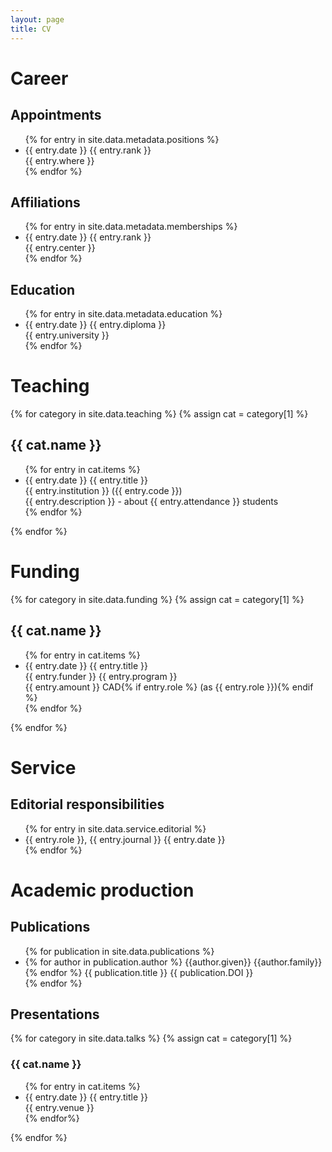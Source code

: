 ```yaml
---
layout: page
title: CV
---
```


# Career

## Appointments

<ul>
{% for entry in site.data.metadata.positions %}
    <li>
    <date>{{ entry.date }}</date>
    <role>{{ entry.rank }}</role><br />
    <place>{{ entry.where }}</place>
    </li>
{% endfor %}
</ul>

## Affiliations

<ul>
{% for entry in site.data.metadata.memberships %}
    <li>
    <date>{{ entry.date }}</date>
    <thing>{{ entry.rank }}</thing><br />
    <place>{{ entry.center }}</place>
    </li>
{% endfor %}
</ul>

## Education

<ul>
{% for entry in site.data.metadata.education %}
    <li>
    <date>{{ entry.date }}</date>
    <thing>{{ entry.diploma }}</thing><br />
    <place>{{ entry.university }}</place>
    </li>
{% endfor %}
</ul>

# Teaching

{% for category in site.data.teaching %}
{% assign cat = category[1] %}
<h2>{{ cat.name }}</h2>

<ul>
{% for entry in cat.items %}
    <li>
        <date>{{ entry.date }}</date>
        <thing>{{ entry.title }}</thing><br />
        <place>{{ entry.institution }} ({{ entry.code }})</place><br />
        <description>{{ entry.description }} - about {{ entry.attendance }} students</description>
        <br />
    </li>
{% endfor %}
</ul>

{% endfor %}

# Funding

{% for category in site.data.funding %}
{% assign cat = category[1] %}
<h2>{{ cat.name }}</h2>

<ul>
{% for entry in cat.items %}
    <li>
        <date>{{ entry.date }}</date>
        <thing>{{ entry.title }}</thing><br />
        {{ entry.funder }}
        {{ entry.program }}
        <br />
        <amount>{{ entry.amount }} CAD</amount>{% if entry.role %} (as {{ entry.role }}){% endif %}
    </li>
{% endfor %}
</ul>

{% endfor %}

# Service

## Editorial responsibilities

<ul class="listing editorial">
{% for entry in site.data.service.editorial %}
    <li class="entry">
    <role>{{ entry.role }}</role>, <journal>{{ entry.journal }}</journal>
    <date>{{ entry.date }}</date>
    </li>
{% endfor %}
</ul>

# Academic production

## Publications

<ul>
{% for publication in site.data.publications %}
    <li>
    {% for author in publication.author %}
        {{author.given}} {{author.family}}
    {% endfor %}
    {{ publication.title }}
    {{ publication.DOI }}
    </li>
{% endfor %}
</ul>


## Presentations

{% for category in site.data.talks %}
{% assign cat = category[1] %}
<h3>{{ cat.name }}</h3>
<ul>
{% for entry in cat.items %}
    <li>
    <date>{{ entry.date }}</date>
    <thing>{{ entry.title }}</thing><br />
    <place>{{ entry.venue }}</place>
    </li>
{% endfor%}
</ul>
{% endfor %}

